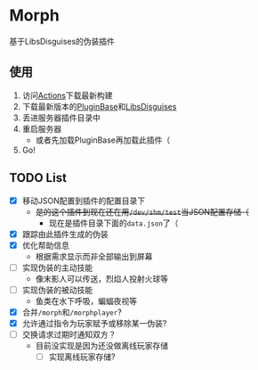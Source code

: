 # Morph
基于LibsDisguises的伪装插件

## 使用
1. 访问[Actions](https://github.com/XiaMoZhiShi/MorphPlugin/actions/workflows/build.yml?query=branch%3Amaster+is%3Acompleted)下载最新构建
2. 下载最新版本的[PluginBase](https://github.com/XiaMoZhiShi/PluginBase/releases/latest)和[LibsDisguises](https://www.spigotmc.org/resources/libs-disguises-free.81/)
3. 丢进服务器插件目录中
4. 重启服务器
    * 或者先加载PluginBase再加载此插件（
5. Go!

## TODO List
- [x] 移动JSON配置到插件的配置目录下
    * ~~是的这个插件到现在还在用`/dev/shm/test`当JSON配置存储（~~
      * 现在是插件目录下面的`data.json`了（
- [x] 跟踪由此插件生成的伪装
- [x] 优化帮助信息
    * 根据需求显示而非全部输出到屏幕
- [ ] 实现伪装的主动技能
    * 像末影人可以传送，烈焰人投射火球等
- [ ] 实现伪装的被动技能
    * 鱼类在水下呼吸，蝙蝠夜视等
- [x] 合并`/morph`和`/morphplayer`?
- [x] 允许通过指令为玩家赋予或移除某一伪装?
- [ ] 交换请求过期时通知双方？
    - 目前没实现是因为还没做离线玩家存储
        - [ ] 实现离线玩家存储?